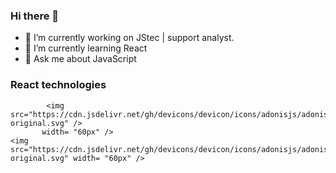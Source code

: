 ### Hi there 👋

- 🔭 I’m currently working on JStec | support analyst.
- 🌱 I’m currently learning React
- 💬 Ask me about JavaScript

### React technologies
<div>
    
            <img src="https://cdn.jsdelivr.net/gh/devicons/devicon/icons/adonisjs/adonisjs-original.svg" />
           width= "60px" />
    <img src="https://cdn.jsdelivr.net/gh/devicons/devicon/icons/adonisjs/adonisjs-original.svg" width= "60px" />     
</div>

